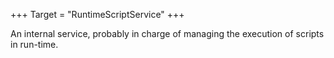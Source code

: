 +++
Target = "RuntimeScriptService"
+++

An internal service, probably in charge of managing the execution of scripts in run-time.